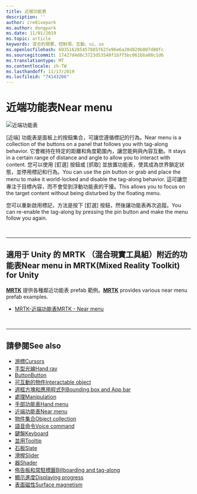 ```yaml
---
title: 近端功能表
description: ''
author: cre8ivepark
ms.author: dongpark
ms.date: 11/01/2019
ms.topic: article
keywords: 混合的現實、控制項、互動、ui、ux
ms.openlocfilehash: 693516285457885f62fe96e6a20d829b007d80fc
ms.sourcegitcommit: 17427d4d8c3723d53540f1b7f5bc061bba08c1d6
ms.translationtype: MT
ms.contentlocale: zh-TW
ms.lasthandoff: 11/17/2019
ms.locfileid: "74143206"
---
```

# <a name="near-menu"></a><span data-ttu-id="87b49-103">近端功能表</span><span class="sxs-lookup"><span data-stu-id="87b49-103">Near menu</span></span>

![近端功能表](images/UX/UX_Hero_NearMenu.jpg)

<span data-ttu-id="87b49-105">[近端] 功能表是面板上的按鈕集合，可讓您遵循標記的行為。</span><span class="sxs-lookup"><span data-stu-id="87b49-105">Near menu is a collection of the buttons on a panel that follows you with tag-along behavior.</span></span> <span data-ttu-id="87b49-106">它會維持在特定的距離和角度範圍內，讓您能夠與內容互動。</span><span class="sxs-lookup"><span data-stu-id="87b49-106">It stays in a certain range of distance and angle to allow you to interact with content.</span></span> <span data-ttu-id="87b49-107">您可以使用 [釘選] 按鈕或 [抓取] 並放置功能表，使其成為世界鎖定狀態，並停用標記和行為。</span><span class="sxs-lookup"><span data-stu-id="87b49-107">You can use the pin button or grab and place the menu to make it world-locked and disable the tag-along behavior.</span></span> <span data-ttu-id="87b49-108">這可讓您專注于目標內容，而不會受到浮動功能表的干擾。</span><span class="sxs-lookup"><span data-stu-id="87b49-108">This allows you to focus on the target content without being disturbed by the floating menu.</span></span>

<span data-ttu-id="87b49-109">您可以重新啟用標記，方法是按下 [釘選] 按鈕，然後讓功能表再次追蹤。</span><span class="sxs-lookup"><span data-stu-id="87b49-109">You can re-enable the tag-along by pressing the pin button and make the menu follow you again.</span></span>

<br>

---

## <a name="near-menu-in-mrtkmixed-reality-toolkit-for-unity"></a><span data-ttu-id="87b49-110">適用于 Unity 的 MRTK （混合現實工具組）附近的功能表</span><span class="sxs-lookup"><span data-stu-id="87b49-110">Near menu in MRTK(Mixed Reality Toolkit) for Unity</span></span>
<span data-ttu-id="87b49-111">**[MRTK](https://github.com/Microsoft/MixedRealityToolkit-Unity)** 提供各種鄰近功能表 prefab 範例。</span><span class="sxs-lookup"><span data-stu-id="87b49-111">**[MRTK](https://github.com/Microsoft/MixedRealityToolkit-Unity)** provides various near menu prefab examples.</span></span>

* [<span data-ttu-id="87b49-112">MRTK-近端功能表</span><span class="sxs-lookup"><span data-stu-id="87b49-112">MRTK - Near menu</span></span>](https://microsoft.github.io/MixedRealityToolkit-Unity/Documentation/README_NearMenu.html)


<br>

---


## <a name="see-also"></a><span data-ttu-id="87b49-113">請參閱</span><span class="sxs-lookup"><span data-stu-id="87b49-113">See also</span></span>

* [<span data-ttu-id="87b49-114">游標</span><span class="sxs-lookup"><span data-stu-id="87b49-114">Cursors</span></span>](cursors.md)
* [<span data-ttu-id="87b49-115">手型光線</span><span class="sxs-lookup"><span data-stu-id="87b49-115">Hand ray</span></span>](point-and-commit.md)
* [<span data-ttu-id="87b49-116">Button</span><span class="sxs-lookup"><span data-stu-id="87b49-116">Button</span></span>](button.md)
* [<span data-ttu-id="87b49-117">可互動的物件</span><span class="sxs-lookup"><span data-stu-id="87b49-117">Interactable object</span></span>](interactable-object.md)
* [<span data-ttu-id="87b49-118">週框方塊和應用程式列</span><span class="sxs-lookup"><span data-stu-id="87b49-118">Bounding box and App bar</span></span>](app-bar-and-bounding-box.md)
* [<span data-ttu-id="87b49-119">處理</span><span class="sxs-lookup"><span data-stu-id="87b49-119">Manipulation</span></span>](direct-manipulation.md)
* [<span data-ttu-id="87b49-120">手部功能表</span><span class="sxs-lookup"><span data-stu-id="87b49-120">Hand menu</span></span>](hand-menu.md)
* [<span data-ttu-id="87b49-121">近端功能表</span><span class="sxs-lookup"><span data-stu-id="87b49-121">Near menu</span></span>](near-menu.md)
* [<span data-ttu-id="87b49-122">物件集合</span><span class="sxs-lookup"><span data-stu-id="87b49-122">Object collection</span></span>](object-collection.md)
* [<span data-ttu-id="87b49-123">語音命令</span><span class="sxs-lookup"><span data-stu-id="87b49-123">Voice command</span></span>](voice-input.md)
* [<span data-ttu-id="87b49-124">鍵盤</span><span class="sxs-lookup"><span data-stu-id="87b49-124">Keyboard</span></span>](keyboard.md)
* [<span data-ttu-id="87b49-125">並用</span><span class="sxs-lookup"><span data-stu-id="87b49-125">Tooltip</span></span>](tooltip.md)
* [<span data-ttu-id="87b49-126">石板</span><span class="sxs-lookup"><span data-stu-id="87b49-126">Slate</span></span>](slate.md)
* [<span data-ttu-id="87b49-127">滑桿</span><span class="sxs-lookup"><span data-stu-id="87b49-127">Slider</span></span>](slider.md)
* [<span data-ttu-id="87b49-128">器</span><span class="sxs-lookup"><span data-stu-id="87b49-128">Shader</span></span>](shader.md)
* [<span data-ttu-id="87b49-129">佈告板和常駐標籤</span><span class="sxs-lookup"><span data-stu-id="87b49-129">Billboarding and tag-along</span></span>](billboarding-and-tag-along.md)
* [<span data-ttu-id="87b49-130">顯示進度</span><span class="sxs-lookup"><span data-stu-id="87b49-130">Displaying progress</span></span>](progress.md)
* [<span data-ttu-id="87b49-131">表面磁性</span><span class="sxs-lookup"><span data-stu-id="87b49-131">Surface magnetism</span></span>](surface-magnetism.md)
